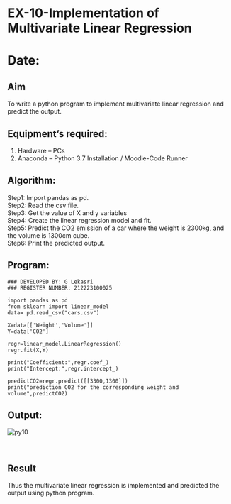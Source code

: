 # EX-10-Implementation of Multivariate Linear Regression
# Date:
## Aim
To write a python program to implement multivariate linear regression and predict the output.
## Equipment’s required:
1.	Hardware – PCs
2.	Anaconda – Python 3.7 Installation / Moodle-Code Runner
## Algorithm:
Step1: Import pandas as pd.
<br>
Step2: Read the csv file.
<br>
Step3: Get the value of X and y variables
<br>
Step4: Create the linear regression model and fit.
<br>
Step5: Predict the CO2 emission of a car where the weight is 2300kg, and the volume is 1300cm cube.
<br>
Step6: Print the predicted output.

## Program:
```
### DEVELOPED BY: G Lekasri
### REGISTER NUMBER: 212223100025

import pandas as pd
from sklearn import linear_model
data= pd.read_csv("cars.csv")

X=data[['Weight','Volume']]
Y=data['CO2']

regr=linear_model.LinearRegression()
regr.fit(X,Y)

print("Coefficient:",regr.coef_)
print("Intercept:",regr.intercept_)

predictCO2=regr.predict([[3300,1300]])
print("prediction CO2 for the corresponding weight and volume",predictCO2)
```
## Output:
![py10](https://github.com/user-attachments/assets/02dc41ce-900e-49c3-a243-957b42c8096e)



<br>

## Result
Thus the multivariate linear regression is implemented and predicted the output using python program.
